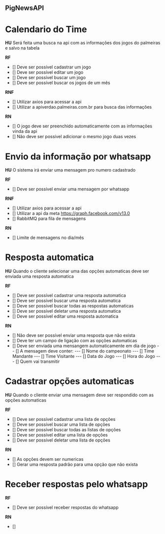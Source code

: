 ## PigNewsAPI

# Calendario do Time

**HU**
Será feita uma busca na api com as informações dos jogos do palmeiras e salvo na tabela

**RF**
- [] Deve ser possível cadastrar um jogo
- [] Deve ser possível editar um jogo
- [] Deve ser possível buscar um jogo
- [] Deve ser possível buscar os jogos de um mês

**RNF**
- [] Utilizar axios para acessar a api
- [] Utilizar a apiverdao.palmeiras.com.br para busca das informações

**RN**
- [] O jogo deve ser preenchido automaticamente com as informações vinda da api
- [] Não deve ser possível adicionar o mesmo jogo duas vezes

# Envio da informação por whatsapp

**HU**
O sistema irá enviar uma mensagem pro numero cadastrado

**RF**
- [] Deve ser possível enviar uma mensagem por whatsapp

**RNF**
- [] Utilizar axios para acessar a api
- [] Utilizar a api da meta https://graph.facebook.com/v13.0
- [] RabbitMQ para fila de mensagens

**RN**
- [] Limite de mensagens no dia/mês

# Resposta automatica

**HU**
Quando o cliente selecionar uma das opções automaticas deve ser enviada uma resposta automatica

**RF**
- [] Deve ser possível cadastrar uma resposta automatica
- [] Deve ser possível buscar uma resposta automatica
- [] Deve ser possível buscar todas as respostas automaticas
- [] Deve ser possível deletar uma resposta automatica
- [] Deve ser possível editar uma resposta automatica

**RN**
- [] Não deve ser possível enviar uma resposta que não exista
- [] Deve ter um campo de ligação com as opções automaticas
- [] Deve ser enviada uma mensangem automaticamente em dia de jogo
    -- [] A mensagem deve conter:
        --- [] Nome do campeonato
        --- [] Time Mandante
        --- [] Time Visitante
        --- [] Data do Jogo
        --- [] Hora do Jogo
        --- [] Quem vai transmitir


# Cadastrar opções automaticas

**HU**
Quando o cliente enviar uma mensagem deve ser respondido com as opções automaticas

**RF**
- [] Deve ser possível cadastrar uma lista de opções
- [] Deve ser possível buscar uma lista de opções
- [] Deve ser possível buscar todas as listas de opções
- [] Deve ser possível editar uma lista de opções
- [] Deve ser possível deletar uma lista de opções

**RN**
- [] As opções devem ser numericas
- [] Gerar uma resposta padrão para uma opção que não exista

# Receber respostas pelo whatsapp

**RF**
- [] Deve ser possível receber respostas do whatsapp

**RN**
- []
